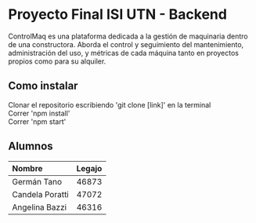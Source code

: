 # Proyecto Final ISI UTN  - Backend

ControlMaq es una plataforma dedicada a la gestión de maquinaria dentro de una constructora. Aborda el control y seguimiento del mantenimiento, administración del uso, y métricas de cada máquina tanto en proyectos propios como para su alquiler.

## Como instalar

Clonar el repositorio escribiendo 'git clone [link]' en la terminal  
Correr 'npm install'  
Correr 'npm start'

## Alumnos

Nombre | Legajo
:--- | ---: |
Germán Tano | 46873
Candela Poratti | 47072
Angelina Bazzi | 46316